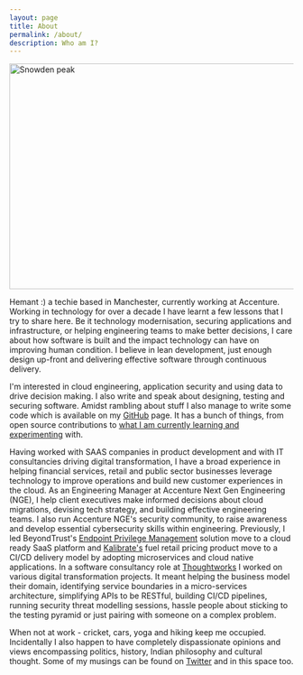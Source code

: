 ```yaml
---
layout: page
title: About
permalink: /about/
description: Who am I?
---
```


<img src="{{ site.url }}/assets/hk-snowden-peak.jpg" title="Snowden peak" width="750" height="400"/>

Hemant :) a techie based in Manchester, currently working at Accenture. Working in technology for over a decade I have learnt a few lessons that I try to share here. Be it technology modernisation, securing applications and infrastructure, or helping engineering teams to make better decisions, I care about how software is built and the impact technology can have on improving human condition. I believe in lean development, just enough design up-front and delivering effective software through continuous delivery.

I'm interested in cloud engineering, application security and using data to drive decision making. I also write and speak about designing, testing and securing software. Amidst rambling about stuff I also manage to write some code which is available on my [GitHub](https://github.com/hemantksingh) page. It has a bunch of things, from open source contributions to [what I am currently learning and experimenting](https://github.com/hemantksingh/messup-learn) with.

Having worked with SAAS companies in product development and with IT consultancies driving digital transformation, I have a broad experience in helping financial services, retail and public sector businesses leverage technology to improve operations and build new customer experiences in the cloud. As an Engineering Manager at Accenture Next Gen Engineering (NGE), I help client executives make informed decisions about cloud migrations, devising tech strategy, and building effective engineering teams. I also run Accenture NGE's security community, to raise awareness and develop essential cybersecurity skills within engineering. Previously, I led BeyondTrust's [Endpoint Privilege Management](https://www.beyondtrust.com/solutions) solution move to a cloud ready SaaS platform and [Kalibrate's](https://www.kalibrate.com) fuel retail pricing product move to a CI/CD delivery model by adopting microservices and cloud native applications. In a software consultancy role at [Thoughtworks](https://thoughtworks.com) I worked on various digital transformation projects. It meant helping the business model their domain, identifying service boundaries in a micro-services architecture, simplifying APIs to be RESTful, building CI/CD pipelines, running security threat modelling sessions, hassle people about sticking to the testing pyramid or just pairing with someone on a complex problem.

When not at work - cricket, cars, yoga and hiking keep me occupied. Incidentally I also happen to have completely dispassionate opinions and views encompassing politics, history, Indian philosophy and cultural thought. Some of my musings can be found on [Twitter](https://twitter.com/_hemantksingh) and in this space too.
